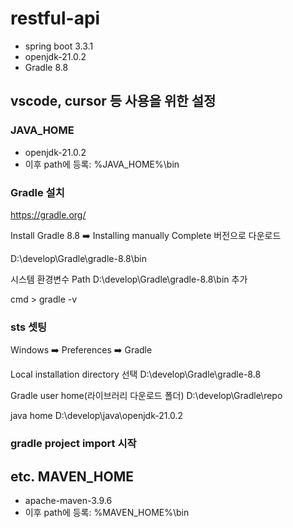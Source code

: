 # restful-api

- spring boot 3.3.1
- openjdk-21.0.2
- Gradle 8.8

## vscode, cursor 등 사용을 위한 설정

### JAVA_HOME
   - openjdk-21.0.2
   - 이후 path에 등록: %JAVA_HOME%\bin
   
### Gradle 설치

https://gradle.org/

Install Gradle 8.8 ➡️ Installing manually
Complete 버전으로 다운로드

D:\develop\Gradle\gradle-8.8\bin

시스템 환경변수 Path
D:\develop\Gradle\gradle-8.8\bin 추가

cmd > gradle -v

### sts 셋팅

Windows ➡️ Preferences ➡️ Gradle

Local installation directory 선택
D:\develop\Gradle\gradle-8.8

Gradle user home(라이브러리 다운로드 폴더)
D:\develop\Gradle\repo

java home
D:\develop\java\openjdk-21.0.2

### gradle project import 시작

## etc. MAVEN_HOME
   - apache-maven-3.9.6
   - 이후 path에 등록: %MAVEN_HOME%\bin




